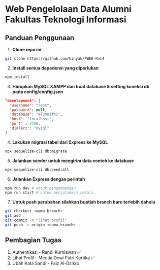 # Web Pengelolaan Data Alumni Fakultas Teknologi Informasi

## Panduan Penggunaan

1. **Clone repo ini**

```bash
git clone https://github.com/kinyak/PWEB-Kel4
```

2. **Install semua depedensi yang diperlukan**

```bash
npm install
```

3. **Hidupkan MySQL XAMPP dan buat database & setting koneksi db pada config/config.json**

```json
"development": {
  "username": "root",
  "password": null,
  "database": "alumnifti",
  "host": "localhost",
  "port" : 3306,
  "dialect": "mysql"
}
```

4. **Lakukan migrasi tabel dari Express ke MySQL**

```bash
npx sequelize-cli db:migrate
```

5. **Jalankan seeder untuk mengirim data contoh ke database**

```bash
npx sequelize-cli db:seed:all
```

6. **Jalankan Express dengan perintah**

```bash
npm run dev # untuk pengembangan
npm run start # untuk menjalankan sekali
```

7. **Untuk push perubahan silahkan buatlah branch baru terlebih dahulu**

```bash
git checkout <nama_branch>
git add .
git commit -m "lihat profil"
git push -u origin <nama_branch>
```

## Pembagian Tugas

1. Authentikasi - Rendi Kurniawan ✅
2. Lihat Profil - Meutia Dewi Putri Kartika ✅
3. Ubah Kata Sandi - Faiz Al-Dzikro
